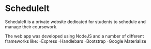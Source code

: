 # ScheduleIt
ScheduleIt is a private website dedicated for students to schedule and manage their coursework. 

The web app was developed using NodeJS and a number of different frameworks like:
-Express
-Handlebars
-Bootstrap
-Google Materialize
